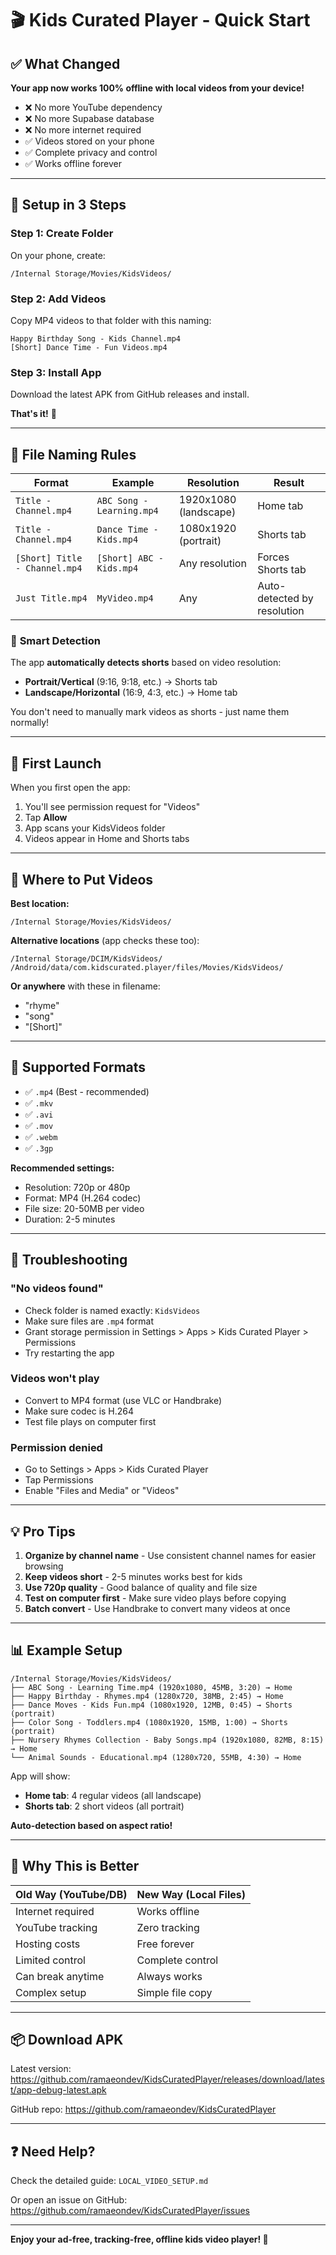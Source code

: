 # 🎬 Kids Curated Player - Quick Start

## ✅ What Changed

**Your app now works 100% offline with local videos from your device!**

- ❌ No more YouTube dependency
- ❌ No more Supabase database
- ❌ No more internet required
- ✅ Videos stored on your phone
- ✅ Complete privacy and control
- ✅ Works offline forever

---

## 📱 Setup in 3 Steps

### Step 1: Create Folder
On your phone, create:
```
/Internal Storage/Movies/KidsVideos/
```

### Step 2: Add Videos
Copy MP4 videos to that folder with this naming:
```
Happy Birthday Song - Kids Channel.mp4
[Short] Dance Time - Fun Videos.mp4
```

### Step 3: Install App
Download the latest APK from GitHub releases and install.

**That's it!** 🎉

---

## 📝 File Naming Rules

| Format | Example | Resolution | Result |
|--------|---------|------------|--------|
| `Title - Channel.mp4` | `ABC Song - Learning.mp4` | 1920x1080 (landscape) | Home tab |
| `Title - Channel.mp4` | `Dance Time - Kids.mp4` | 1080x1920 (portrait) | Shorts tab |
| `[Short] Title - Channel.mp4` | `[Short] ABC - Kids.mp4` | Any resolution | Forces Shorts tab |
| `Just Title.mp4` | `MyVideo.mp4` | Any | Auto-detected by resolution |

### 🎯 **Smart Detection**

The app **automatically detects shorts** based on video resolution:
- **Portrait/Vertical** (9:16, 9:18, etc.) → Shorts tab
- **Landscape/Horizontal** (16:9, 4:3, etc.) → Home tab

You don't need to manually mark videos as shorts - just name them normally!

---

## 🔑 First Launch

When you first open the app:
1. You'll see permission request for "Videos"
2. Tap **Allow** 
3. App scans your KidsVideos folder
4. Videos appear in Home and Shorts tabs

---

## 📂 Where to Put Videos

**Best location:**
```
/Internal Storage/Movies/KidsVideos/
```

**Alternative locations** (app checks these too):
```
/Internal Storage/DCIM/KidsVideos/
/Android/data/com.kidscurated.player/files/Movies/KidsVideos/
```

**Or anywhere** with these in filename:
- "rhyme"
- "song"
- "[Short]"

---

## 🎥 Supported Formats

- ✅ `.mp4` (Best - recommended)
- ✅ `.mkv`
- ✅ `.avi`
- ✅ `.mov`
- ✅ `.webm`
- ✅ `.3gp`

**Recommended settings:**
- Resolution: 720p or 480p
- Format: MP4 (H.264 codec)
- File size: 20-50MB per video
- Duration: 2-5 minutes

---

## 🔧 Troubleshooting

### "No videos found"
- Check folder is named exactly: `KidsVideos`
- Make sure files are `.mp4` format
- Grant storage permission in Settings > Apps > Kids Curated Player > Permissions
- Try restarting the app

### Videos won't play
- Convert to MP4 format (use VLC or Handbrake)
- Make sure codec is H.264
- Test file plays on computer first

### Permission denied
- Go to Settings > Apps > Kids Curated Player
- Tap Permissions
- Enable "Files and Media" or "Videos"

---

## 💡 Pro Tips

1. **Organize by channel name** - Use consistent channel names for easier browsing
2. **Keep videos short** - 2-5 minutes works best for kids
3. **Use 720p quality** - Good balance of quality and file size
4. **Test on computer first** - Make sure video plays before copying
5. **Batch convert** - Use Handbrake to convert many videos at once

---

## 📊 Example Setup

```
/Internal Storage/Movies/KidsVideos/
├── ABC Song - Learning Time.mp4 (1920x1080, 45MB, 3:20) → Home
├── Happy Birthday - Rhymes.mp4 (1280x720, 38MB, 2:45) → Home
├── Dance Moves - Kids Fun.mp4 (1080x1920, 12MB, 0:45) → Shorts (portrait)
├── Color Song - Toddlers.mp4 (1080x1920, 15MB, 1:00) → Shorts (portrait)
├── Nursery Rhymes Collection - Baby Songs.mp4 (1920x1080, 82MB, 8:15) → Home
└── Animal Sounds - Educational.mp4 (1280x720, 55MB, 4:30) → Home
```

App will show:
- **Home tab**: 4 regular videos (all landscape)
- **Shorts tab**: 2 short videos (all portrait)

**Auto-detection based on aspect ratio!**

---

## 🎯 Why This is Better

| Old Way (YouTube/DB) | New Way (Local Files) |
|---------------------|----------------------|
| Internet required | Works offline |
| YouTube tracking | Zero tracking |
| Hosting costs | Free forever |
| Limited control | Complete control |
| Can break anytime | Always works |
| Complex setup | Simple file copy |

---

## 📦 Download APK

Latest version: https://github.com/ramaeondev/KidsCuratedPlayer/releases/download/latest/app-debug-latest.apk

GitHub repo: https://github.com/ramaeondev/KidsCuratedPlayer

---

## ❓ Need Help?

Check the detailed guide: `LOCAL_VIDEO_SETUP.md`

Or open an issue on GitHub: https://github.com/ramaeondev/KidsCuratedPlayer/issues

---

**Enjoy your ad-free, tracking-free, offline kids video player! 🎉**
